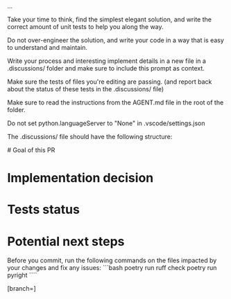 <PROMPT>
...
</PROMPT>

Take your time to think, find the simplest elegant solution, and write the correct amount of unit tests to help you along the way.

Do not over-engineer the solution, and write your code in a way that is easy to understand and maintain.

Write your process and interesting implement details in a new file in a .discussions/ folder and make sure to include this prompt as context.

Make sure the tests of files you're editing are passing. (and report back about the status of these tests in the .discussions/ file)

Make sure to read the instructions from the AGENT.md file in the root of the folder.

Do not set python.languageServer to "None" in .vscode/settings.json

The .discussions/ file should have the following structure:

<file>
# Goal of this PR

# Implementation decision

# Tests status

# Potential next steps

</file>

<IMPORTANT>
Before you commit, run the following commands on the files impacted by your changes and fix any issues:
```bash
poetry run ruff check <path-to-file>
poetry run pyright <path-to-file>
````

</IMPORTANT>

[branch=<BRANCH>]
